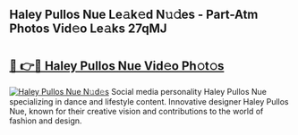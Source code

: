 ## Haley Pullos Nue Le𝚊k𝚎d N𝚞𝚍es - Part-Atm Photos Vid𝚎o Le𝚊ks 27qMJ

# <h2><a href="http://fb35g7a.evod.top/?m=Haley+Pullos+Nue">🔗 👉🔴 Haley Pullos Nue Vid𝚎o Ph𝚘t𝚘s</a></h2>

[![Haley Pullos Nue N𝚞d𝚎s](https://i.imgur.com/8V9OHl7.gif)](http://fb35g7a.evod.top/?m=Haley+Pullos+Nue)
Social media personality Haley Pullos Nue specializing in dance and lifestyle content. Innovative designer Haley Pullos Nue, known for their creative vision and contributions to the world of fashion and design. 
